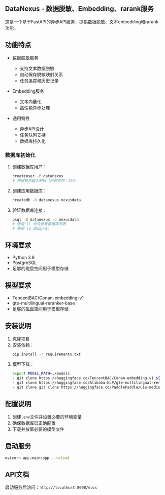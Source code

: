 ## DataNexus - 数据脱敏、Embedding、rarank服务

这是一个基于FastAPI的异步API服务，提供数据脱敏、文本embedding和rarank功能。

## 功能特点

- 数据脱敏服务
  - 支持文本数据脱敏
  - 自动保存脱敏映射关系
  - 任务追踪和历史记录

- Embedding服务
  - 文本向量化
  - 高性能异步处理

- 通用特性
  - 异步API设计
  - 任务队列支持
  - 数据库持久化

### 数据库初始化

1. 创建数据库用户：
   ```bash
   createuser -P datanexus
   # 根据提示输入密码（示例使用：123）
   ```

2. 创建应用数据库：
   ```bash
   createdb -O datanexus nexusdata
   ```

3. 验证数据库连接：
   ```bash
   psql -U datanexus -d nexusdata
   # 使用 \l 命令查看数据库列表
   # 使用 \q 退出psql
   ```

## 环境要求

- Python 3.9
- PostgreSQL
- 足够的磁盘空间用于模型存储

## 模型要求

- TencentBAC/Conan-embedding-v1
- gte-multilingual-reranker-base
- 足够的磁盘空间用于模型存储


## 安装说明

1. 克隆项目
2. 安装依赖：
   ```bash
   pip install -r requirements.txt
   ```
3. 模型下载：
   ```bash
   export MODEL_PATH=./models
   - git clone https://huggingface.co/TencentBAC/Conan-embedding-v1 ${MODEL_PATH}
   - git clone https://huggingface.co/Alibaba-NLP/gte-multilingual-reranker-base ${MODEL_PATH}
   - git clone git clone https://huggingface.co/PaddlePaddle/uie-medium ${MODEL_PATH}
   ```
## 配置说明

1. 创建`.env`文件并设置必要的环境变量
2. 确保数据库已正确配置
3. 下载并放置必要的模型文件

## 启动服务

```bash
uvicorn app.main:app --reload
```

## API文档

启动服务后访问：`http://localhost:8000/docs`